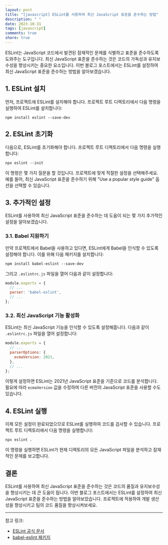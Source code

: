 ```yaml
---
layout: post
title: "[javascript] ESLint를 사용하여 최신 JavaScript 표준을 준수하는 방법"
description: " "
date: 2023-10-31
tags: [javascript]
comments: true
share: true
---
```


ESLint는 JavaScript 코드에서 발견된 잠재적인 문제를 식별하고 표준을 준수하도록 도와주는 도구입니다. 최신 JavaScript 표준을 준수하는 것은 코드의 가독성과 유지보수성을 향상시키는 중요한 요소입니다. 이번 블로그 포스트에서는 ESLint를 설정하여 최신 JavaScript 표준을 준수하는 방법을 알아보겠습니다.

## 1. ESLint 설치

먼저, 프로젝트에 ESLint를 설치해야 합니다. 프로젝트 루트 디렉토리에서 다음 명령을 실행하여 ESLint를 설치합니다:

```shell
npm install eslint --save-dev
```

## 2. ESLint 초기화

다음으로, ESLint를 초기화해야 합니다. 프로젝트 루트 디렉토리에서 다음 명령을 실행합니다:

```shell
npx eslint --init
```

이 명령은 몇 가지 질문을 할 것입니다. 프로젝트에 맞게 적절한 설정을 선택해주세요. 예를 들어, 최신 JavaScript 표준을 준수하기 위해 "Use a popular style guide" 옵션을 선택할 수 있습니다.

## 3. 추가적인 설정

ESLint를 사용하여 최신 JavaScript 표준을 준수하는 데 도움이 되는 몇 가지 추가적인 설정을 알아보겠습니다.

### 3.1. Babel 지원하기

만약 프로젝트에서 Babel을 사용하고 있다면, ESLint에게 Babel을 인식할 수 있도록 설정해야 합니다. 이를 위해 다음 패키지를 설치합니다:

```shell
npm install babel-eslint --save-dev
```

그리고 `.eslintrc.js` 파일을 열어 다음과 같이 설정합니다:

```javascript
module.exports = {
  // ...
  parser: 'babel-eslint',
  // ...
};
```

### 3.2. 최신 JavaScript 기능 활성화

ESLint는 최신 JavaScript 기능을 인식할 수 있도록 설정해줍니다. 다음과 같이 `.eslintrc.js` 파일을 열어 설정합니다:

```javascript
module.exports = {
  // ...
  parserOptions: {
    ecmaVersion: 2021,
  },
  // ...
};
```

이렇게 설정하면 ESLint는 2021년 JavaScript 표준을 기준으로 코드를 분석합니다. 필요에 따라 `ecmaVersion` 값을 수정하여 다른 버전의 JavaScript 표준을 사용할 수도 있습니다.

## 4. ESLint 실행

이제 모든 설정이 완료되었으므로 ESLint를 실행하여 코드를 검사할 수 있습니다. 프로젝트 루트 디렉토리에서 다음 명령을 실행합니다:

```shell
npx eslint .
```

이 명령을 실행하면 ESLint가 현재 디렉토리의 모든 JavaScript 파일을 분석하고 잠재적인 문제를 보고합니다.

## 결론

ESLint를 사용하여 최신 JavaScript 표준을 준수하는 것은 코드의 품질과 유지보수성을 향상시키는 데 큰 도움이 됩니다. 이번 블로그 포스트에서는 ESLint를 설정하여 최신 JavaScript 표준을 준수하는 방법을 알아보았습니다. 프로젝트에 적용하여 개발 생산성을 향상시키고 팀의 코드 품질을 향상시켜보세요.

---

참고 링크:
- [ESLint 공식 문서](https://eslint.org/docs/user-guide/getting-started)
- [babel-eslint 패키지](https://www.npmjs.com/package/babel-eslint)